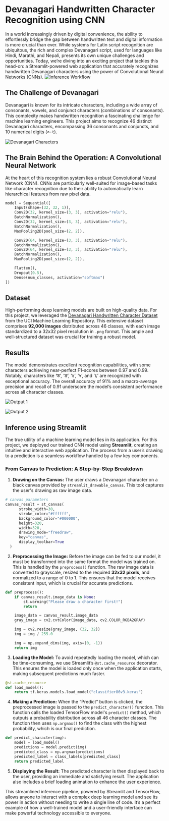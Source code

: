 # Devanagari Handwritten Character Recognition using CNN

In a world increasingly driven by digital convenience, the ability to effortlessly bridge the gap between handwritten text and digital information is more crucial than ever. While systems for Latin script recognition are ubiquitous, the rich and complex Devanagari script, used for languages like Hindi, Marathi, and Nepali, presents its own unique challenges and opportunities. Today, we’re diving into an exciting project that tackles this head-on: a Streamlit-powered web application that accurately recognizes handwritten Devanagari characters using the power of Convolutional Neural Networks (CNNs).
![Inference Workflow](gifs/output.gif)

## The Challenge of Devanagari

Devanagari is known for its intricate characters, including a wide array of consonants, vowels, and conjunct characters (combinations of consonants). This complexity makes handwritten recognition a fascinating challenge for machine learning engineers. This project aims to recognize 46 distinct Devanagari characters, encompassing 36 consonants and conjuncts, and 10 numerical digits (०-९).

![Devanagari Characters](https://cdn-images-1.medium.com/max/1600/1*DL_tAiXcqSnvUXsK4Q22Tg.png)

## The Brain Behind the Operation: A Convolutional Neural Network

At the heart of this recognition system lies a robust Convolutional Neural Network (CNN). CNNs are particularly well-suited for image-based tasks like character recognition due to their ability to automatically learn hierarchical features from raw pixel data.

```python
model = Sequential([
    Input(shape=(32, 32, 1)),
    Conv2D(32, kernel_size=(3, 3), activation="relu"),
    BatchNormalization(),
    Conv2D(32, kernel_size=(3, 3), activation="relu"),
    BatchNormalization(),
    MaxPooling2D(pool_size=(2, 2)),

    Conv2D(64, kernel_size=(3, 3), activation="relu"),
    BatchNormalization(),
    Conv2D(64, kernel_size=(3, 3), activation="relu"),
    BatchNormalization(),
    MaxPooling2D(pool_size=(2, 2)),

    Flatten(),
    Dropout(0.5),
    Dense(num_classes, activation="softmax")
])
```

## Dataset

High-performing deep learning models are built on high-quality data. For this project, we leveraged the [Devanagari Handwritten Character Dataset](https://archive.ics.uci.edu/dataset/389/devanagari+handwritten+character+dataset) from the UCI Machine Learning Repository. This extensive dataset comprises **92,000 images** distributed across 46 classes, with each image standardized to a 32x32 pixel resolution in `.png` format. This ample and well-structured dataset was crucial for training a robust model.

## Results

The model demonstrates excellent recognition capabilities, with some characters achieving near-perfect F1-scores between 0.97 and 0.99. Notably, characters like ‘फ’, ‘ङ’, ‘४’, ‘५’, and ‘६’ are recognized with exceptional accuracy. The overall accuracy of 91% and a macro-average precision and recall of 0.91 underscore the model’s consistent performance across all character classes.

![Output 1](https://cdn-images-1.medium.com/max/1600/1*zl2fR-y1JA4hP8WSlhVn-g.png)

![Output 2](https://cdn-images-1.medium.com/max/1600/1*gn-uV0XdQnG5PUSoWdGrOQ.png)

## Inference using Streamlit

The true utility of a machine learning model lies in its application. For this project, we deployed our trained CNN model using **Streamlit**, creating an intuitive and interactive web application. The process from a user’s drawing to a prediction is a seamless workflow handled by a few key components.

### From Canvas to Prediction: A Step-by-Step Breakdown

1. **Drawing on the Canvas:**
   The user draws a Devanagari character on a black canvas provided by `streamlit_drawable_canvas`. This tool captures the user's drawing as raw image data.

```python
# canvas parameters
canvas_result = st_canvas(
      stroke_width=30,
      stroke_color="#ffffff",
      background_color="#000000",
      height=320,
      width=320,
      drawing_mode="freedraw",
      key="canvas",
      display_toolbar=True
  )
```

2. **Preprocessing the Image:**
   Before the image can be fed to our model, it must be transformed into the same format the model was trained on. This is handled by the `preprocess()` function. The raw image data is converted to grayscale, resized to the required **32x32 pixels**, and normalized to a range of 0 to 1. This ensures that the model receives consistent input, which is crucial for accurate predictions.

```python
def preprocess():
    if canvas_result.image_data is None:
        st.warning("Please draw a character first!")
        return

    image_data = canvas_result.image_data
    gray_image = cv2.cvtColor(image_data, cv2.COLOR_RGBA2GRAY)

    img = cv2.resize(gray_image, (32, 32))
    img = img / 255.0

    img = np.expand_dims(img, axis=(0, -1))
    return img
```

3. **Loading the Model:**
   To avoid repeatedly loading the model, which can be time-consuming, we use Streamlit’s `@st.cache_resource` decorator. This ensures the model is loaded only once when the application starts, making subsequent predictions much faster.

```python
@st.cache_resource
def load_model():
    return tf.keras.models.load_model("classifier86v3.keras")
```

4. **Making a Prediction:**
   When the “Predict” button is clicked, the preprocessed image is passed to the `predict_character()` function. This function calls the loaded TensorFlow model's `predict()` method, which outputs a probability distribution across all 46 character classes. The function then uses `np.argmax()` to find the class with the highest probability, which is our final prediction.

```python
def predict_character(img):
    model = load_model()
    predictions = model.predict(img)
    predicted_class = np.argmax(predictions)
    predicted_label = class_labels[predicted_class]
    return predicted_label
```

5. **Displaying the Result:**
   The predicted character is then displayed back to the user, providing an immediate and satisfying result. The application also includes a brief loading animation to enhance the user experience.

This streamlined inference pipeline, powered by Streamlit and TensorFlow, allows anyone to interact with a complex deep learning model and see its power in action without needing to write a single line of code. It’s a perfect example of how a well-trained model and a user-friendly interface can make powerful technology accessible to everyone.
